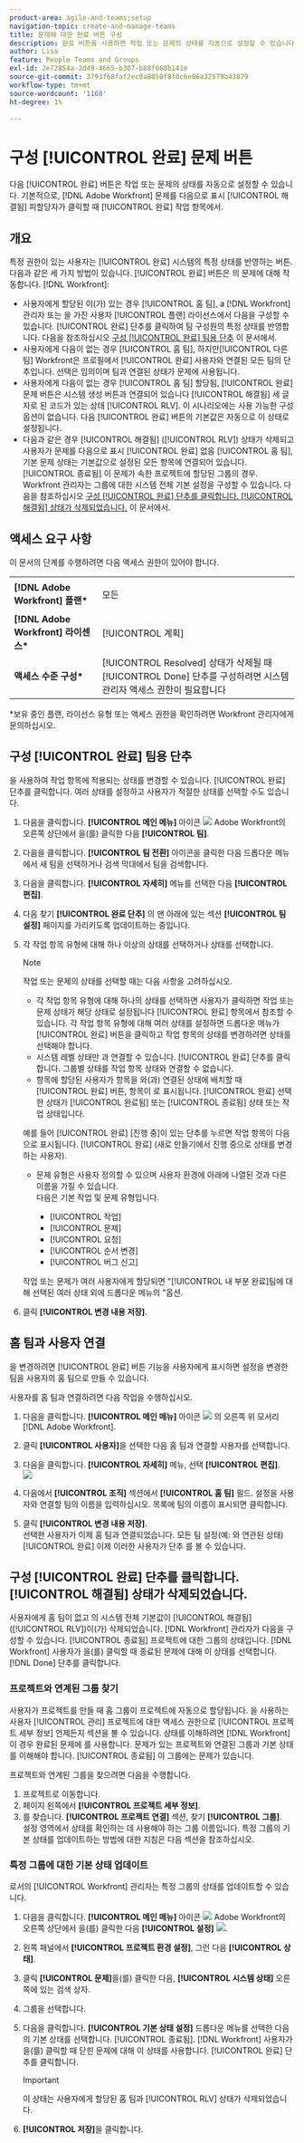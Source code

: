 ```yaml
---
product-area: agile-and-teams;setup
navigation-topic: create-and-manage-teams
title: 문제에 대한 완료 버튼 구성
description: 완료 버튼을 사용하면 작업 또는 문제의 상태를 자동으로 설정할 수 있습니다. 기본적으로 Adobe Workfront은 할당자가 작업 항목에서 완료 를 클릭하면 문제를 해결됨으로 표시합니다.
author: Lisa
feature: People Teams and Groups
exl-id: 2e72854a-2d49-4665-b307-b88f660b141e
source-git-commit: 3793f68faf2ec0a8050f8f0c6e06a32579b43879
workflow-type: tm+mt
source-wordcount: '1168'
ht-degree: 1%

---
```


# 구성 [!UICONTROL 완료] 문제 버튼

다음 [!UICONTROL 완료] 버튼은 작업 또는 문제의 상태를 자동으로 설정할 수 있습니다. 기본적으로, [!DNL Adobe Workfront] 문제를 다음으로 표시 [!UICONTROL 해결됨] 피할당자가 클릭할 때 [!UICONTROL 완료] 작업 항목에서.

## 개요

특정 권한이 있는 사용자는 [!UICONTROL 완료] 시스템의 특정 상태를 반영하는 버튼. 다음과 같은 세 가지 방법이 있습니다. [!UICONTROL 완료] 버튼은 의 문제에 대해 작동합니다. [!DNL Workfront]:

* 사용자에게 할당된 이(가) 있는 경우 [!UICONTROL 홈 팀], a [!DNL Workfront] 관리자 또는 을 가진 사용자 [!UICONTROL 플랜] 라이선스에서 다음을 구성할 수 있습니다. [!UICONTROL 완료] 단추를 클릭하여 팀 구성원의 특정 상태를 반영합니다. 다음을 참조하십시오 [구성 [!UICONTROL 완료] 팀용 단추](#configure-the-uicontrol-done-button-for-a-team) 이 문서에서.
* 사용자에게 다음이 없는 경우 [!UICONTROL 홈 팀], 하지만[!UICONTROL 다른 팀] Workfront은 프로필에서 [!UICONTROL 완료] 사용자와 연결된 모든 팀의 단추입니다. 선택은 임의이며 팀과 연결된 상태가 문제에 사용됩니다.
* 사용자에게 다음이 없는 경우 [!UICONTROL 홈 팀] 할당됨, [!UICONTROL 완료] 문제 버튼은 시스템 생성 버튼과 연결되어 있습니다 [!UICONTROL 해결됨] 세 글자로 된 코드가 있는 상태 [!UICONTROL RLV]. 이 시나리오에는 사용 가능한 구성 옵션이 없습니다. 다음 [!UICONTROL 완료] 버튼의 기본값은 자동으로 이 상태로 설정됩니다.
* 다음과 같은 경우 [!UICONTROL 해결됨] ([!UICONTROL RLV]) 상태가 삭제되고 사용자가 문제를 다음으로 표시 [!UICONTROL 완료] 없음 [!UICONTROL 홈 팀], 기본 문제 상태는 기본값으로 설정된 모든 항목에 연결되어 있습니다. [!UICONTROL 종료됨] 이 문제가 속한 프로젝트에 할당된 그룹의 경우. Workfront 관리자는 그룹에 대한 시스템 전체 기본 설정을 구성할 수 있습니다. 다음을 참조하십시오 [구성 [!UICONTROL 완료] 단추를 클릭합니다. [!UICONTROL 해결됨] 상태가 삭제되었습니다.](#configure-the-uicontrol-done-button-when-the-uicontrol-resolved-status-has-been-deleted) 이 문서에서.

## 액세스 요구 사항

이 문서의 단계를 수행하려면 다음 액세스 권한이 있어야 합니다.

<table style="table-layout:auto"> 
 <col> 
 </col> 
 <col> 
 </col> 
 <tbody> 
  <tr> 
   <td role="rowheader"><strong>[!DNL Adobe Workfront] 플랜*</strong></td> 
   <td> <p>모든</p> </td> 
  </tr> 
  <tr> 
   <td role="rowheader"><strong>[!DNL Adobe Workfront] 라이센스*</strong></td> 
   <td> <p>[!UICONTROL 계획] </p> </td> 
  </tr> 
  <tr> 
   <td role="rowheader"><strong>액세스 수준 구성*</strong></td> 
   <td>[!UICONTROL Resolved] 상태가 삭제될 때 [!UICONTROL Done] 단추를 구성하려면 시스템 관리자 액세스 권한이 필요합니다</td> 
  </tr> 
 </tbody> 
</table>

&#42;보유 중인 플랜, 라이선스 유형 또는 액세스 권한을 확인하려면 Workfront 관리자에게 문의하십시오.

## 구성 [!UICONTROL 완료] 팀용 단추

을 사용하여 작업 항목에 적용되는 상태를 변경할 수 있습니다. [!UICONTROL 완료] 단추를 클릭합니다. 여러 상태를 설정하고 사용자가 적절한 상태를 선택할 수도 있습니다.

1. 다음을 클릭합니다. **[!UICONTROL 메인 메뉴]** 아이콘 ![](assets/main-menu-icon.png) Adobe Workfront의 오른쪽 상단에서 을(를) 클릭한 다음 **[!UICONTROL 팀]**.

1. 다음을 클릭합니다. **[!UICONTROL 팀 전환]** 아이콘을 클릭한 다음 드롭다운 메뉴에서 새 팀을 선택하거나 검색 막대에서 팀을 검색합니다.
1. 다음을 클릭합니다. **[!UICONTROL 자세히]** 메뉴를 선택한 다음 **[!UICONTROL 편집]**.
1. 다음 찾기 **[!UICONTROL 완료 단추]** 의 맨 아래에 있는 섹션 **[!UICONTROL 팀 설정]** 페이지를 가리키도록 업데이트하는 중입니다.

1. 각 작업 항목 유형에 대해 하나 이상의 상태를 선택하거나 상태를 선택합니다.

   >[!NOTE]
   >
   >작업 또는 문제의 상태를 선택할 때는 다음 사항을 고려하십시오.
   >
   >* 각 작업 항목 유형에 대해 하나의 상태를 선택하면 사용자가 클릭하면 작업 또는 문제 상태가 해당 상태로 설정됩니다 [!UICONTROL 완료] 항목에서 참조할 수 있습니다. 각 작업 항목 유형에 대해 여러 상태를 설정하면 드롭다운 메뉴가 [!UICONTROL 완료] 버튼을 클릭하고 작업 항목의 상태를 변경하려면 상태를 선택해야 합니다.
   >* 시스템 레벨 상태만 과 연결할 수 있습니다. [!UICONTROL 완료] 단추를 클릭합니다. 그룹별 상태를 작업 항목 상태와 연결할 수 없습니다.
   >* 항목에 할당된 사용자가 항목을 와(과) 연결된 상태에 배치할 때 [!UICONTROL 완료] 버튼, 항목이 로 표시됩니다. [!UICONTROL 완료] 선택한 상태가 [!UICONTROL 완료됨] 또는 [!UICONTROL 종료됨] 상태 또는 작업 상태입니다.
   >   
   >   
   >  예를 들어 [!UICONTROL 완료] [진행 중]이 있는 단추를 누르면 작업 항목이 다음으로 표시됩니다. [!UICONTROL 완료] (새로 만들기에서 진행 중으로 상태를 변경하는 사용자).
   >   
   >* 문제 유형은 사용자 정의할 수 있으며 사용자 환경에 아래에 나열된 것과 다른 이름을 가질 수 있습니다.\
   >  다음은 기본 작업 및 문제 유형입니다.
   >     
   >   * [!UICONTROL 작업]
   >   * [!UICONTROL 문제]
   >   * [!UICONTROL 요청]
   >   * [!UICONTROL 순서 변경]
   >   * [!UICONTROL 버그 신고]

   작업 또는 문제가 여러 사용자에게 할당되면 &quot;[!UICONTROL 내 부분 완료]팀에 대해 선택된 여러 상태 외에 드롭다운 메뉴의 &quot;옵션.

1. 클릭 **[!UICONTROL 변경 내용 저장]**.

## 홈 팀과 사용자 연결

을 변경하려면 [!UICONTROL 완료] 버튼 기능을 사용자에게 표시하면 설정을 변경한 팀을 사용자의 홈 팀으로 만들 수 있습니다.

사용자를 홈 팀과 연결하려면 다음 작업을 수행하십시오.

1. 다음을 클릭합니다. **[!UICONTROL 메인 메뉴]** 아이콘 ![](assets/main-menu-icon.png) 의 오른쪽 위 모서리 [!DNL Adobe Workfront].

1. 클릭 **[!UICONTROL 사용자]**&#x200B;을 선택한 다음 홈 팀과 연결할 사용자를 선택합니다.
1. 다음을 클릭합니다. **[!UICONTROL 자세히]** 메뉴, 선택 **[!UICONTROL 편집]**.\
   ![](assets/user-settings-nwe-350x291.png)

1. 다음에서 **[!UICONTROL 조직]** 섹션에서 **[!UICONTROL 홈 팀]** 필드. 설정을 사용자와 연결할 팀의 이름을 입력하십시오. 목록에 팀의 이름이 표시되면 클릭합니다.

1. 클릭 **[!UICONTROL 변경 내용 저장]**.\
   선택한 사용자가 이제 홈 팀과 연결되었습니다.
모든 팀 설정(예: 와 연관된 상태) [!UICONTROL 완료] 이제 이러한 사용자가 단추 를 볼 수 있습니다.

## 구성 [!UICONTROL 완료] 단추를 클릭합니다. [!UICONTROL 해결됨] 상태가 삭제되었습니다.

사용자에게 홈 팀이 없고 의 시스템 전체 기본값이 [!UICONTROL 해결됨] ([!UICONTROL RLV])이(가) 삭제되었습니다. [!DNL Workfront] 관리자가 다음을 구성할 수 있습니다. [!UICONTROL 종료됨] 프로젝트에 대한 그룹의 상태입니다. [!DNL Workfront] 사용자가 을(를) 클릭할 때 종료된 문제에 대해 이 상태를 선택합니다. [!DNL Done] 단추를 클릭합니다.

### 프로젝트와 연계된 그룹 찾기

사용자가 프로젝트를 만들 때 홈 그룹이 프로젝트에 자동으로 할당됩니다. 을 사용하는 사용자 [!UICONTROL 관리] 프로젝트에 대한 액세스 권한으로 [!UICONTROL 프로젝트 세부 정보] 언제든지 섹션을 볼 수 있습니다. 상태를 이해하려면 [!DNL Workfront] 이 경우 완료된 문제에 를 사용합니다. 문제가 있는 프로젝트와 연결된 그룹과 기본 상태를 이해해야 합니다. [!UICONTROL 종료됨] 이 그룹에는 문제가 있습니다.

프로젝트와 연계된 그룹을 찾으려면 다음을 수행합니다.

1. 프로젝트로 이동합니다.
1. 페이지 왼쪽에서 **[!UICONTROL 프로젝트 세부 정보]**.
1. 를 찾습니다. **[!UICONTROL 프로젝트 연결]** 섹션, 찾기 **[!UICONTROL 그룹]**.\
   설정 영역에서 상태를 확인하는 데 사용해야 하는 그룹 이름입니다. 특정 그룹의 기본 상태를 업데이트하는 방법에 대한 지침은 다음 섹션을 참조하십시오.

### 특정 그룹에 대한 기본 상태 업데이트

로서의 [!UICONTROL Workfront] 관리자는 특정 그룹의 상태를 업데이트할 수 있습니다.

1. 다음을 클릭합니다. **[!UICONTROL 메인 메뉴]** 아이콘 ![](assets/main-menu-icon.png) Adobe Workfront의 오른쪽 상단에서 을(를) 클릭한 다음 **[!UICONTROL 설정]** ![](assets/gear-icon-settings.png).
1. 왼쪽 패널에서 **[!UICONTROL 프로젝트 환경 설정]**, 그런 다음 **[!UICONTROL 상태]**.

1. 클릭 **[!UICONTROL 문제]**&#x200B;을(를) 클릭한 다음, **[!UICONTROL 시스템 상태]** 오른쪽에 있는 검색 상자.

1. 그룹을 선택합니다.
1. 다음을 클릭합니다. **[!UICONTROL 기본 상태 설정]** 드롭다운 메뉴를 선택한 다음 의 기본 상태를 선택합니다. [!UICONTROL 종료됨]. [!DNL Workfront] 사용자가 을(를) 클릭할 때 닫힌 문제에 대해 이 상태를 사용합니다. [!UICONTROL 완료] 단추를 클릭합니다.

   >[!IMPORTANT]
   >
   >이 상태는 사용자에게 할당된 홈 팀과 [!UICONTROL RLV] 상태가 삭제되었습니다.

1. **[!UICONTROL 저장]**&#x200B;을 클릭합니다.
